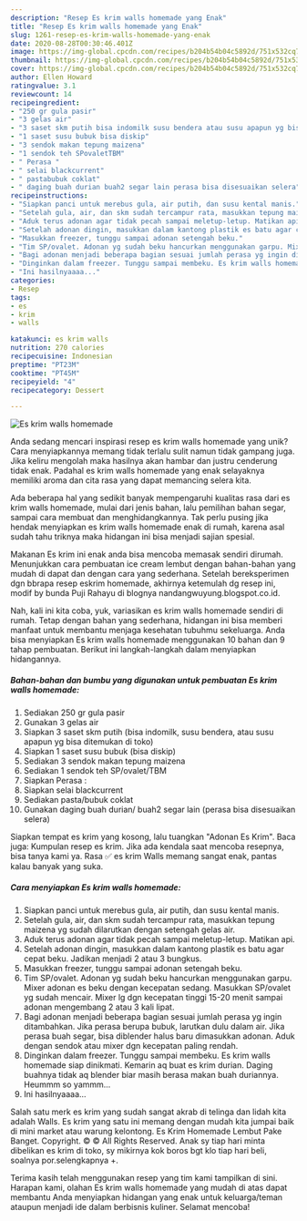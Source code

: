 ```yaml
---
description: "Resep Es krim walls homemade yang Enak"
title: "Resep Es krim walls homemade yang Enak"
slug: 1261-resep-es-krim-walls-homemade-yang-enak
date: 2020-08-28T00:30:46.401Z
image: https://img-global.cpcdn.com/recipes/b204b54b04c5892d/751x532cq70/es-krim-walls-homemade-foto-resep-utama.jpg
thumbnail: https://img-global.cpcdn.com/recipes/b204b54b04c5892d/751x532cq70/es-krim-walls-homemade-foto-resep-utama.jpg
cover: https://img-global.cpcdn.com/recipes/b204b54b04c5892d/751x532cq70/es-krim-walls-homemade-foto-resep-utama.jpg
author: Ellen Howard
ratingvalue: 3.1
reviewcount: 14
recipeingredient:
- "250 gr gula pasir"
- "3 gelas air"
- "3 saset skm putih bisa indomilk susu bendera atau susu apapun yg bisa ditemukan di toko"
- "1 saset susu bubuk bisa diskip"
- "3 sendok makan tepung maizena"
- "1 sendok teh SPovaletTBM"
- " Perasa "
- " selai blackcurrent"
- " pastabubuk coklat"
- " daging buah durian buah2 segar lain perasa bisa disesuaikan selera"
recipeinstructions:
- "Siapkan panci untuk merebus gula, air putih, dan susu kental manis."
- "Setelah gula, air, dan skm sudah tercampur rata, masukkan tepung maizena yg sudah dilarutkan dengan setengah gelas air."
- "Aduk terus adonan agar tidak pecah sampai meletup-letup. Matikan api."
- "Setelah adonan dingin, masukkan dalam kantong plastik es batu agar cepat beku. Jadikan menjadi 2 atau 3 bungkus."
- "Masukkan freezer, tunggu sampai adonan setengah beku."
- "Tim SP/ovalet. Adonan yg sudah beku hancurkan menggunakan garpu. Mixer adonan es beku dengan kecepatan sedang. Masukkan SP/ovalet yg sudah mencair. Mixer lg dgn kecepatan tinggi 15-20 menit sampai adonan mengembang 2 atau 3 kali lipat."
- "Bagi adonan menjadi beberapa bagian sesuai jumlah perasa yg ingin ditambahkan. Jika perasa berupa bubuk, larutkan dulu dalam air. Jika perasa buah segar, bisa diblender halus baru dimasukkan adonan. Aduk dengan sendok atau mixer dgn kecepatan paling rendah."
- "Dinginkan dalam freezer. Tunggu sampai membeku. Es krim walls homemade siap dinikmati. Kemarin aq buat es krim durian. Daging buahnya tidak aq blender biar masih berasa makan buah duriannya. Heummm so yammm..."
- "Ini hasilnyaaaa..."
categories:
- Resep
tags:
- es
- krim
- walls

katakunci: es krim walls 
nutrition: 270 calories
recipecuisine: Indonesian
preptime: "PT23M"
cooktime: "PT45M"
recipeyield: "4"
recipecategory: Dessert

---
```



![Es krim walls homemade](https://img-global.cpcdn.com/recipes/b204b54b04c5892d/751x532cq70/es-krim-walls-homemade-foto-resep-utama.jpg)

Anda sedang mencari inspirasi resep es krim walls homemade yang unik? Cara menyiapkannya memang tidak terlalu sulit namun tidak gampang juga. Jika keliru mengolah maka hasilnya akan hambar dan justru cenderung tidak enak. Padahal es krim walls homemade yang enak selayaknya memiliki aroma dan cita rasa yang dapat memancing selera kita.

Ada beberapa hal yang sedikit banyak mempengaruhi kualitas rasa dari es krim walls homemade, mulai dari jenis bahan, lalu pemilihan bahan segar, sampai cara membuat dan menghidangkannya. Tak perlu pusing jika hendak menyiapkan es krim walls homemade enak di rumah, karena asal sudah tahu triknya maka hidangan ini bisa menjadi sajian spesial.

Makanan Es krim ini enak anda bisa mencoba memasak sendiri dirumah. Menunjukkan cara pembuatan ice cream lembut dengan bahan-bahan yang mudah di dapat dan dengan cara yang sederhana. Setelah bereksperimen dgn bbrapa resep eskrim homemade, akhirnya ketemulah dg resep ini, modif by bunda Puji Rahayu di blognya nandangwuyung.blogspot.co.id.


Nah, kali ini kita coba, yuk, variasikan es krim walls homemade sendiri di rumah. Tetap dengan bahan yang sederhana, hidangan ini bisa memberi manfaat untuk membantu menjaga kesehatan tubuhmu sekeluarga. Anda bisa menyiapkan Es krim walls homemade menggunakan 10 bahan dan 9 tahap pembuatan. Berikut ini langkah-langkah dalam menyiapkan hidangannya.

<!--inarticleads1-->

##### Bahan-bahan dan bumbu yang digunakan untuk pembuatan Es krim walls homemade:

1. Sediakan 250 gr gula pasir
1. Gunakan 3 gelas air
1. Siapkan 3 saset skm putih (bisa indomilk, susu bendera, atau susu apapun yg bisa ditemukan di toko)
1. Siapkan 1 saset susu bubuk (bisa diskip)
1. Sediakan 3 sendok makan tepung maizena
1. Sediakan 1 sendok teh SP/ovalet/TBM
1. Siapkan  Perasa :
1. Siapkan  selai blackcurrent
1. Sediakan  pasta/bubuk coklat
1. Gunakan  daging buah durian/ buah2 segar lain (perasa bisa disesuaikan selera)


Siapkan tempat es krim yang kosong, lalu tuangkan &#34;Adonan Es Krim&#34;. Baca juga: Kumpulan resep es krim. Jika ada kendala saat mencoba resepnya, bisa tanya kami ya. Rasa ✅ es krim Walls memang sangat enak, pantas kalau banyak yang suka. 

<!--inarticleads2-->

##### Cara menyiapkan Es krim walls homemade:

1. Siapkan panci untuk merebus gula, air putih, dan susu kental manis.
1. Setelah gula, air, dan skm sudah tercampur rata, masukkan tepung maizena yg sudah dilarutkan dengan setengah gelas air.
1. Aduk terus adonan agar tidak pecah sampai meletup-letup. Matikan api.
1. Setelah adonan dingin, masukkan dalam kantong plastik es batu agar cepat beku. Jadikan menjadi 2 atau 3 bungkus.
1. Masukkan freezer, tunggu sampai adonan setengah beku.
1. Tim SP/ovalet. Adonan yg sudah beku hancurkan menggunakan garpu. Mixer adonan es beku dengan kecepatan sedang. Masukkan SP/ovalet yg sudah mencair. Mixer lg dgn kecepatan tinggi 15-20 menit sampai adonan mengembang 2 atau 3 kali lipat.
1. Bagi adonan menjadi beberapa bagian sesuai jumlah perasa yg ingin ditambahkan. Jika perasa berupa bubuk, larutkan dulu dalam air. Jika perasa buah segar, bisa diblender halus baru dimasukkan adonan. Aduk dengan sendok atau mixer dgn kecepatan paling rendah.
1. Dinginkan dalam freezer. Tunggu sampai membeku. Es krim walls homemade siap dinikmati. Kemarin aq buat es krim durian. Daging buahnya tidak aq blender biar masih berasa makan buah duriannya. Heummm so yammm...
1. Ini hasilnyaaaa...


Salah satu merk es krim yang sudah sangat akrab di telinga dan lidah kita adalah Walls. Es krim yang satu ini memang dengan mudah kita jumpai baik di mini market atau warung kelontong. Es Krim Homemade Lembut Pake Banget. Copyright. © © All Rights Reserved. Anak sy tiap hari minta dibelikan es krim di toko, sy mikirnya kok boros bgt klo tiap hari beli, soalnya por.selengkapnya +. 

Terima kasih telah menggunakan resep yang tim kami tampilkan di sini. Harapan kami, olahan Es krim walls homemade yang mudah di atas dapat membantu Anda menyiapkan hidangan yang enak untuk keluarga/teman ataupun menjadi ide dalam berbisnis kuliner. Selamat mencoba!
